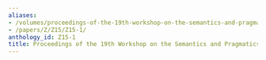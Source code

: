 ```yaml
---
aliases:
- /volumes/proceedings-of-the-19th-workshop-on-the-semantics-and-pragmatics-of-dialogue/
- /papers/Z/Z15/Z15-1/
anthology_id: Z15-1
title: Proceedings of the 19th Workshop on the Semantics and Pragmatics of Dialogue
---
```

